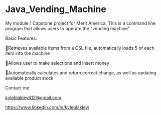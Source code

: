 # Java_Vending_Machine
My module 1 Capstone project for Merit America. This is a command line program that allows users to operate the "vending machine"

Basic Features:

🍬Retrieves available items from a CSL file, automatically loads 5 of each item into the machine

🍬Allows user to make selections and insert money

🍬Automatically calculates and return correct change, as well as updating available product stock


Contact me: 

kyleblakley612@gmail.com

https://www.linkedin.com/in/kyleblakley/
